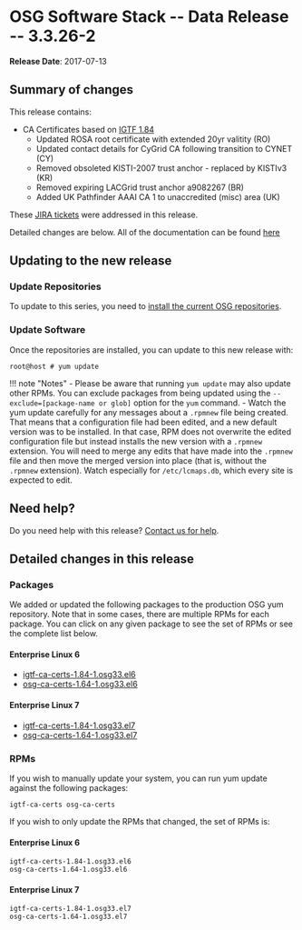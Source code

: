 OSG Software Stack -- Data Release -- 3.3.26-2
==============================================

**Release Date**: 2017-07-13

Summary of changes
------------------

This release contains:

-   CA Certificates based on [IGTF 1.84](http://dist.eugridpma.info/distribution/igtf/current/CHANGES)
    -   Updated ROSA root certificate with extended 20yr valitity (RO)
    -   Updated contact details for CyGrid CA following transition to CYNET (CY)
    -   Removed obsoleted KISTI-2007 trust anchor - replaced by KISTIv3 (KR)
    -   Removed expiring LACGrid trust anchor a9082267 (BR)
    -   Added UK Pathfinder AAAI CA 1 to unaccredited (misc) area (UK)

These [JIRA tickets](https://jira.opensciencegrid.org/issues/?jql=project%20%3D%20SOFTWARE%20AND%20fixVersion%20%3D%203.3.26-2%20ORDER%20BY%20priority%20DESC%2C%20key%20DESC) were addressed in this release.

Detailed changes are below. All of the documentation can be found [here](../../index.md)

Updating to the new release
---------------------------

### Update Repositories

To update to this series, you need to [install the current OSG repositories](../../common/yum.md#install-osg-repositories).

### Update Software

Once the repositories are installed, you can update to this new release with:

``` console
root@host # yum update
```

!!! note "Notes"
    -   Please be aware that running `yum update` may also update other RPMs. You can exclude packages from being updated using the `--exclude=[package-name or glob]` option for the `yum` command.
    -   Watch the yum update carefully for any messages about a `.rpmnew` file being created. That means that a configuration file had been edited, and a new default version was to be installed. In that case, RPM does not overwrite the edited configuration file but instead installs the new version with a `.rpmnew` extension. You will need to merge any edits that have made into the `.rpmnew` file and then move the merged version into place (that is, without the `.rpmnew` extension). Watch especially for `/etc/lcmaps.db`, which every site is expected to edit.

Need help?
----------

Do you need help with this release? [Contact us for help](../../common/help.md).

Detailed changes in this release
--------------------------------

### Packages

We added or updated the following packages to the production OSG yum repository. Note that in some cases, there are multiple RPMs for each package. You can click on any given package to see the set of RPMs or see the complete list below.

#### Enterprise Linux 6

-   [igtf-ca-certs-1.84-1.osg33.el6](https://koji.chtc.wisc.edu/koji/search?match=glob&type=build&terms=igtf-ca-certs-1.84-1.osg33.el6)
-   [osg-ca-certs-1.64-1.osg33.el6](https://koji.chtc.wisc.edu/koji/search?match=glob&type=build&terms=osg-ca-certs-1.64-1.osg33.el6)

#### Enterprise Linux 7

-   [igtf-ca-certs-1.84-1.osg33.el7](https://koji.chtc.wisc.edu/koji/search?match=glob&type=build&terms=igtf-ca-certs-1.84-1.osg33.el7)
-   [osg-ca-certs-1.64-1.osg33.el7](https://koji.chtc.wisc.edu/koji/search?match=glob&type=build&terms=osg-ca-certs-1.64-1.osg33.el7)

### RPMs

If you wish to manually update your system, you can run yum update against the following packages:

    igtf-ca-certs osg-ca-certs

If you wish to only update the RPMs that changed, the set of RPMs is:

#### Enterprise Linux 6

``` file
igtf-ca-certs-1.84-1.osg33.el6
osg-ca-certs-1.64-1.osg33.el6
```

#### Enterprise Linux 7

``` file
igtf-ca-certs-1.84-1.osg33.el7
osg-ca-certs-1.64-1.osg33.el7
```


